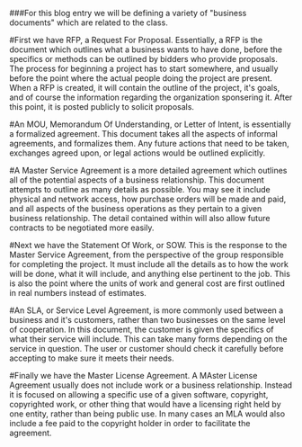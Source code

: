 ###For this blog entry we will be defining a variety of "business documents" which are related to the class.

#First we have RFP, a Request For Proposal.
Essentially, a RFP is the document which outlines what a business wants to have done, before the specifics or methods can be outlined by bidders who provide proposals.
The process for beginning a project has to start somewhere, and usually before the point where the actual people doing the project are present. When a RFP is created, it will contain the outline of the project, it's goals, and of course the information regarding the organization sponsering it. After this point, it is posted publicly to solicit proposals.

#An MOU, Memorandum Of Understanding, or Letter of Intent, is essentially a formalized agreement.
This document takes all the aspects of informal agreements, and formalizes them. Any future actions that need to be taken, exchanges agreed upon, or legal actions would be outlined explicitly.

#A Master Service Agreement is a more detailed agreement which outlines all of the potential aspects of a business relationship.
This document attempts to outline as many details as possible. You may see it include physical and network access, how purchase orders will be made and paid, and all aspects of the business operations as they pertain to a given business relationship. The detail contained within will also allow future contracts to be negotiated more easily.

#Next we have the Statement Of Work, or SOW.
This is the response to the Master Service Agreement, from the perspective of the group responsible for completing the project. It must include all the details as to how the work will be done, what it will include, and anything else pertinent to the job. This is also the point where the units of work and general cost are first outlined in real numbers instead of estimates.

#An SLA, or Service Level Agreement, is more commonly used between a business and it's customers, rather than two businesses on the same level of cooperation.
In this document, the customer is given the specifics of what their service will include. This can take many forms depending on the service in question. The user or customer should check it carefully before accepting to make sure it meets their needs.

#Finally we have the Master License Agreement.
A MAster License Agreement usually does not include work or a business relationship. Instead it is focused on allowing a specific use of a given software, copyright, copyrighted work, or other thing that would have a licensing right held by one entity, rather than being public use. In many cases an MLA would also include a fee paid to the copyright holder in order to facilitate the agreement.
